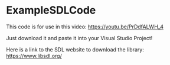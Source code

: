 # ExampleSDLCode
This code is for use in this video: https://youtu.be/PrDdfALWH_4

Just download it and paste it into your Visual Studio Project!

Here is a link to the SDL website to download the library: https://www.libsdl.org/
